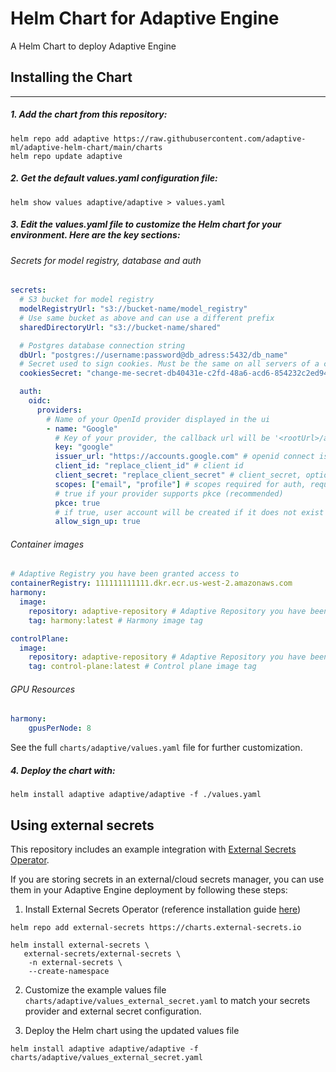 # Helm Chart for Adaptive Engine

A Helm Chart to deploy Adaptive Engine

## Installing the Chart

---

##### 1. Add the chart from this repository:

```
helm repo add adaptive https://raw.githubusercontent.com/adaptive-ml/adaptive-helm-chart/main/charts
helm repo update adaptive
```

##### 2. Get the default values.yaml configuration file: 

```
helm show values adaptive/adaptive > values.yaml
```

##### 3. Edit the values.yaml file to customize the Helm chart for your environment. Here are the key sections:

###### Secrets for model registry, database and auth
```yaml
secrets:
  # S3 bucket for model registry
  modelRegistryUrl: "s3://bucket-name/model_registry"
  # Use same bucket as above and can use a different prefix
  sharedDirectoryUrl: "s3://bucket-name/shared"

  # Postgres database connection string
  dbUrl: "postgres://username:password@db_adress:5432/db_name"
  # Secret used to sign cookies. Must be the same on all servers of a cluster and >= 64 chars
  cookiesSecret: "change-me-secret-db40431e-c2fd-48a6-acd6-854232c2ed94-01dd4d01-dr7b-4315" # Must be >= 64 chars

  auth:
    oidc:
      providers:
        # Name of your OpenId provider displayed in the ui
        - name: "Google"
          # Key of your provider, the callback url will be '<rootUrl>/api/v1/auth/login/<key>/callback'
          key: "google"
          issuer_url: "https://accounts.google.com" # openid connect issuer url
          client_id: "replace_client_id" # client id
          client_secret: "replace_client_secret" # client_secret, optional
          scopes: ["email", "profile"] # scopes required for auth, requires email and profile
          # true if your provider supports pkce (recommended)
          pkce: true
          # if true, user account will be created if it does not exist
          allow_sign_up: true
```
###### Container images
```yaml
# Adaptive Registry you have been granted access to
containerRegistry: 111111111111.dkr.ecr.us-west-2.amazonaws.com 
harmony:
  image:
    repository: adaptive-repository # Adaptive Repository you have been granted access to
    tag: harmony:latest # Harmony image tag

controlPlane:
  image:
    repository: adaptive-repository # Adaptive Repository you have been granted access to
    tag: control-plane:latest # Control plane image tag
```

###### GPU Resources
```yaml
harmony:
    gpusPerNode: 8
```

See the full `charts/adaptive/values.yaml` file for further customization. 

##### 4. Deploy the chart with:

```
helm install adaptive adaptive/adaptive -f ./values.yaml
```

## Using external secrets

This repository includes an example integration with [External Secrets Operator](https://external-secrets.io/latest/).

If you are storing secrets in an external/cloud secrets manager, you can use them in your Adaptive Engine deployment by following these steps:

1. Install External Secrets Operator (reference installation guide [here](https://external-secrets.io/latest/introduction/getting-started/))

```
helm repo add external-secrets https://charts.external-secrets.io

helm install external-secrets \
   external-secrets/external-secrets \
    -n external-secrets \
    --create-namespace
```

2. Customize the example values file `charts/adaptive/values_external_secret.yaml` to match your secrets provider and external secret configuration.

3. Deploy the Helm chart using the updated values file

```
helm install adaptive adaptive/adaptive -f charts/adaptive/values_external_secret.yaml
```
